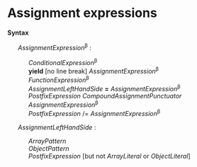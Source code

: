 # Assignment expressions

**Syntax**

<ul>
    <i>AssignmentExpression</i><sup>β</sup> :
    <ul>
        <i>ConditionalExpression</i><sup>β</sup><br>
        <b>yield</b> [no line break] <i>AssignmentExpression</i><sup>β</sup><br>
        <i>FunctionExpression</i><sup>β</sup><br>
        <i>AssignmentLeftHandSide</i> <b>=</b> <i>AssignmentExpression</i><sup>β</sup><br>
        <i>PostfixExpression</i> <i>CompoundAssignmentPunctuator</i> <i>AssignmentExpression</i><sup>β</sup><br>
        <i>PostfixExpression</i> <n>/=</b> <i>AssignmentExpression</i><sup>β</sup>
    </ul>
</ul>

<ul>
    <i>AssignmentLeftHandSide</i> :
    <ul>
        <i>ArrayPattern</i><br>
        <i>ObjectPattern</i><br>
        <i>PostfixExpression</i> [but not <i>ArrayLiteral</i> or <i>ObjectLiteral</i>]
    </ul>
</ul>